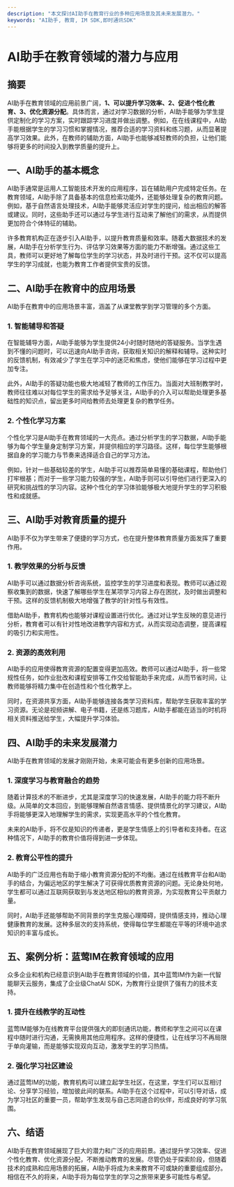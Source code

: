 ```yaml
---
description: "本文探讨AI助手在教育行业的多种应用场景及其未来发展潜力。"
keywords: "AI助手, 教育, IM SDK,即时通讯SDK"
---
```

# AI助手在教育领域的潜力与应用

## 摘要

AI助手在教育领域的应用前景广阔，**1、可以提升学习效率、2、促进个性化教育、3、优化资源分配**。具体而言，通过对学习数据的分析，AI助手能够为学生提供定制化的学习方案，实时跟踪学习进度并做出调整。例如，在在线课程中，AI助手能根据学生的学习习惯和掌握情况，推荐合适的学习资料和练习题，从而显著提高学习效果。此外，在教师的辅助方面，AI助手也能够减轻教师的负担，让他们能够将更多的时间投入到教学质量的提升上。

## 一、AI助手的基本概念

AI助手通常是运用人工智能技术开发的应用程序，旨在辅助用户完成特定任务。在教育领域，AI助手除了具备基本的信息检索功能外，还能够处理复杂的教育问题。例如，基于自然语言处理技术，AI助手能够灵活应对学生的提问，给出相应的解答或建议。同时，这些助手还可以通过与学生进行互动来了解他们的需求，从而提供更加符合个体特征的辅助。

许多教育机构正在逐步引入AI助手，以提升教育质量和效率。随着大数据技术的发展，AI助手在分析学生行为、评估学习效果等方面的能力不断增强。通过这些工具，教师可以更好地了解每位学生的学习状态，并及时进行干预。这不仅可以提高学生的学习成就，也能为教育工作者提供宝贵的反馈。

## 二、AI助手在教育中的应用场景

AI助手在教育中的应用场景丰富，涵盖了从课堂教学到学习管理的多个方面。

### 1. 智能辅导和答疑

在智能辅导方面，AI助手能够为学生提供24小时随时随地的答疑服务。当学生遇到不懂的问题时，可以迅速向AI助手咨询，获取相关知识的解释和辅导。这种实时的反馈机制，有效减少了学生在学习中的迷茫和焦虑，使他们能够在学习过程中更加专注。

此外，AI助手的答疑功能也极大地减轻了教师的工作压力。当面对大班制教学时，教师往往难以对每位学生的需求给予足够关注，AI助手的介入可以帮助处理更多基础性的知识点，留出更多时间给教师去处理更复杂的教学任务。

### 2. 个性化学习方案

个性化学习是AI助手在教育领域的一大亮点。通过分析学生的学习数据，AI助手能够为每个学生量身定制学习方案，并提供相应的学习路径。这样，每位学生能够根据自身的学习能力与节奏来选择适合自己的学习方法。

例如，针对一些基础较差的学生，AI助手可以推荐简单易懂的基础课程，帮助他们打牢根基；而对于一些学习能力较强的学生，AI助手则可以引导他们进行更深入的研究和挑战性的学习内容。这种个性化的学习体验能够极大地提升学生的学习积极性和成就感。

## 三、AI助手对教育质量的提升

AI助手不仅为学生带来了便捷的学习方式，也在提升整体教育质量方面发挥了重要作用。

### 1. 教学效果的分析与反馈

AI助手可以通过数据分析咨询系统，监控学生的学习进度和表现。教师可以通过观察收集到的数据，快速了解哪些学生在某项学习内容上存在困扰，及时做出调整和干预。这样的反馈机制极大地增强了教学的针对性与有效性。

借助AI助手，教育机构也能够对课程设置进行优化。通过对让学生反映的意见进行分析，教育者可以有针对性地改进教学内容和方式，从而实现动态调整，提高课程的吸引力和实用性。

### 2. 资源的高效利用

AI助手的应用使得教育资源的配置变得更加高效。教师可以通过AI助手，将一些常规性任务，如作业批改和课程安排等工作交给智能助手来完成，从而节省时间，让教师能够将精力集中在创造性和个性化教学上。

同时，在资源共享方面，AI助手能够连接各类学习资料库，帮助学生获取丰富的学习资源。无论是视频讲解、电子书籍，还是练习题库，AI助手都能在适当的时机将相关资料推送给学生，大幅提升学习体验。

## 四、AI助手的未来发展潜力

AI助手在教育领域的发展才刚刚开始，未来可能会有更多创新的应用场景。

### 1. 深度学习与教育融合的趋势

随着计算技术的不断进步，尤其是深度学习的快速发展，AI助手的能力将不断升级。从简单的文本回应，到能够理解自然语言情感、提供情景化的学习建议，AI助手将能够更深入地理解学生的需求，实现更高水平的个性化教育。

未来的AI助手，将不仅是知识的传递者，更是学生情感上的引导者和支持者。在这种情况下，AI助手的教育价值将得到进一步体现。

### 2. 教育公平性的提升

AI助手的广泛应用也有助于缩小教育资源分配的不均衡。通过在线教育平台和AI助手的结合，为偏远地区的学生解决了可获得优质教育资源的问题。无论身处何地，学生都可以通过互联网获取到与发达地区相似的教育资源，为实现教育公平贡献力量。

同时，AI助手还能够帮助不同背景的学生克服心理障碍，提供情感支持，推动心理健康教育的发展。这种多层次的支持系统，使得每位学生都能在平等的环境中追求知识的丰富与成长。

## 五、案例分析：蓝莺IM在教育领域的应用

众多企业和机构已经意识到AI助手在教育领域的价值，其中蓝莺IM作为新一代智能聊天云服务，集成了企业级ChatAI SDK，为教育行业提供了强有力的技术支持。

### 1. 提升在线教学的互动性

蓝莺IM能够为在线教育平台提供强大的即刻通讯功能，教师和学生之间可以在课程中随时进行沟通，无需换用其他应用程序。这样的便捷性，让在线学习不再局限于单向灌输，而是能够实现双向互动，激发学生的学习热情。

### 2. 强化学习社区建设

通过蓝莺IM的功能，教育机构可以建立起学生社区，在这里，学生们可以互相讨论、分享学习经验，增加彼此间的联系。AI助手在这个过程中，可以引导对话，成为学习社区的重要一员，帮助学生发现与自己志同道合的伙伴，形成良好的学习氛围。

## 六、结语

AI助手在教育领域展现了巨大的潜力和广泛的应用前景。通过提升学习效率、促进个性化教育、优化资源分配，不断推动教育的发展。尽管仍处于探索阶段，但随着技术的成熟和应用场景的拓展，AI助手将成为未来教育不可或缺的重要组成部分。相信在不久的将来，AI助手将为每位学生的学习之旅带来更多可能性与希望。
